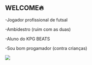 ## WELCOME🔥

-Jogador profissional de futsal

-Ambidestro (ruim com as duas)

-Aluno do KPG BEATS

-Sou bom progamador (contra crianças)

![](https://gifdb.com/images/high/cr7-shrugging-shoulders-567qcvszode47m4r.webp)
